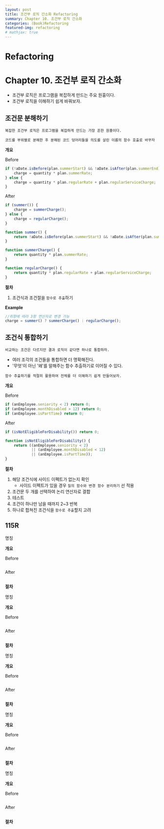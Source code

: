 ```yaml
---
layout: post
title: 조건부 로직 간소화 Refactoring
summary: Chapter 10. 조건부 로직 간소화
categories: (Book)Refactoring
featured-img: refactoring
# mathjax: true
---
```


# Refactoring

# Chapter 10. 조건부 로직 간소화

- 조건부 로직은 프로그램을 복잡하게 만드는 주요 원흉이다.
- 조건부 로직을 이해하기 쉽게 바꿔보자.

## 조건문 분해하기

`복잡한 조건부 로직은 프로그램을 복잡하게 만드는 가장 흔한 원횽이다.`

`코드를 부위별로 분해한 후 분해된 코드 덩어리들을 의도를 살린 이름의 함수 호출로 바꾸자`

**개요**

Before

```javascript
if (!aDate.isBefore(plan.summerStart) && !aDate.isAfter(plan.summerEnd)) {
    charge = quantity * plan.summerRate;
} else {
    charge = quantity * plan.regularRate + plan.regularServiceCharge;
}
```

After

```javascript
if (summer()) {
    charge = summerCharge();
} else {
    charge = regularCharge();
}

function summer() {
    return !aDate.isBefore(plan.summerStart) && !aDate.isAfter(plan.summerEnd);
}

function summerCharge() {
    return quantity * plan.summerRate;
}

function regularCharge() {
    return quantity * plan.regularRate + plan.regularServiceCharge;
}
```

**절차**

1. 조건식과 조건절을 `함수로 추출`하기

**Example**

```javascript
//취향에 따라 3항 연산자로 변경 가능
charge = summer() ? summerCharge() : regularCharge();
```

## 조건식 통합하기

`비교하는 조건은 다르지만 결과 로직이 같다면 하나로 통합하자.`

- 여러 조각의 조건들을 통합하면 더 명확해진다.
- '무엇'이 아닌 '왜'를 말해주는 함수 추출하기로 이어질 수 있다.

`함수 추출하기를 적절히 활용하여 전체를 더 이해하기 쉽게 만들어보자.`

**개요**

Before

```javascript
if (anEmployee.seniority < 2) return 0;
if (anEmployee.monthDisabled > 12) return 0;
if (anEmployee.isPartTime) return 0;
```

After

```javascript
if (isNotEligibleForDisability()) return 0;

function isNotEligibleForDisability() {
    return ((anEmployee.seniority < 2)
            || (anEmployee.monthDisabled < 12)
            || (anEmployee.isPartTime));
}
```

**절차**

1. 해당 조건식에 사이드 이펙트가 없는지 확인
   - 사이드 이펙트가 있을 경우 `질의 함수와 변경 함수 분리하기` 선 적용
2. 조건문 두 개를 선택하여 논리 연산자로 결합
3. 테스트
4. 조건이 하나만 남을 때까지 2~3 반복
5. 하나로 합쳐진 조건식을 `함수로 추출`할지 고려

## 115R

명칭

**개요**

Before

```javascript

```

After

```javascript

```

**절차**

명칭

**개요**

Before

```javascript

```

After

```javascript

```

**절차**

명칭

**개요**

Before

```javascript

```

After

```javascript

```

**절차**

명칭

**개요**

Before

```javascript

```

After

```javascript

```

**절차**

명칭

**개요**

Before

```javascript

```

After

```javascript

```

**절차**

